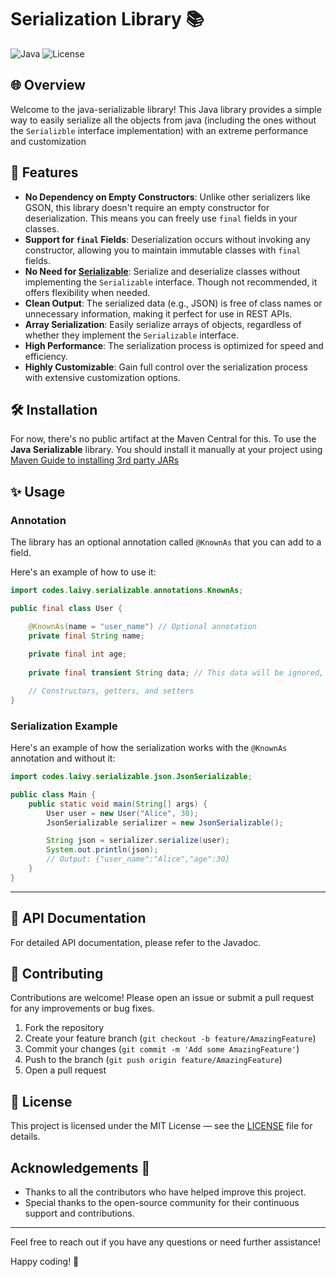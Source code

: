 # Serialization Library 📚

![Java](https://img.shields.io/badge/Java-ED8B00?style=for-the-badge&logo=java&logoColor=white)
![License](https://img.shields.io/github/license/ItsLaivy/java-serializable?style=for-the-badge)

## 🌐 Overview

Welcome to the java-serializable library!
This Java library provides a simple way to easily serialize all the objects from java
(including the ones without the `Serializble` interface implementation) with an extreme performance and customization

## 🚀 Features

- **No Dependency on Empty Constructors**: Unlike other serializers like GSON, this library doesn't require an empty constructor for deserialization. This means you can freely use `final` fields in your classes.
- **Support for `final` Fields**: Deserialization occurs without invoking any constructor, allowing you to maintain immutable classes with `final` fields.
- **No Need for [Serializable](https://docs.oracle.com/javase/7/docs/api/java/io/Serializable.html)**: Serialize and deserialize classes without implementing the `Serializable` interface. Though not recommended, it offers flexibility when needed.
- **Clean Output**: The serialized data (e.g., JSON) is free of class names or unnecessary information, making it perfect for use in REST APIs.
- **Array Serialization**: Easily serialize arrays of objects, regardless of whether they implement the `Serializable` interface.
- **High Performance**: The serialization process is optimized for speed and efficiency.
- **Highly Customizable**: Gain full control over the serialization process with extensive customization options.

## 🛠️ Installation

For now, there's no public artifact at the Maven Central for this.
To use the **Java Serializable** library.
You should install it manually at your project
using [Maven Guide to installing 3rd party JARs](https://maven.apache.org/guides/mini/guide-3rd-party-jars-local.html)

## ✨ Usage
### Annotation
The library has an optional annotation called `@KnownAs` that you can add to a field.

Here's an example of how to use it:

```java
import codes.laivy.serializable.annotations.KnownAs;

public final class User {

    @KnownAs(name = "user_name") // Optional annotation
    private final String name;
    
    private final int age;
    
    private final transient String data; // This data will be ignored, it's transient!

    // Constructors, getters, and setters
}
```

### Serialization Example
Here's an example of how the serialization works with the `@KnownAs` annotation and without it:

```java
import codes.laivy.serializable.json.JsonSerializable;

public class Main {
    public static void main(String[] args) {
        User user = new User("Alice", 30);
        JsonSerializable serializer = new JsonSerializable();

        String json = serializer.serialize(user);
        System.out.println(json);
        // Output: {"user_name":"Alice","age":30}
    }
}
```

<hr>

## 📜 API Documentation
For detailed API documentation, please refer to the Javadoc.

## 🤝 Contributing

Contributions are welcome! Please open an issue or submit a pull request for any improvements or bug fixes.

1. Fork the repository
2. Create your feature branch (`git checkout -b feature/AmazingFeature`)
3. Commit your changes (`git commit -m 'Add some AmazingFeature'`)
4. Push to the branch (`git push origin feature/AmazingFeature`)
5. Open a pull request

## 📄 License

This project is licensed under the MIT License — see the [LICENSE](LICENSE) file for details.

## Acknowledgements 🙏

- Thanks to all the contributors who have helped improve this project.
- Special thanks to the open-source community for their continuous support and contributions.


---

Feel free to reach out if you have any questions or need further assistance!

Happy coding! 🚀